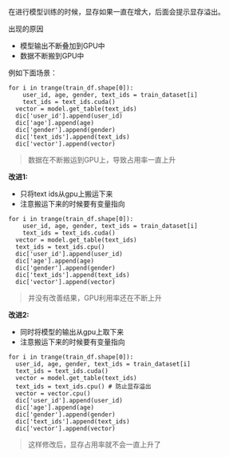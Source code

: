 在进行模型训练的时候，显存如果一直在增大，后面会提示显存溢出。

出现的原因

- 模型输出不断叠加到GPU中
- 数据不断搬到GPU中

例如下面场景：

```
for i in trange(train_df.shape[0]):
	user_id, age, gender, text_ids = train_dataset[i]
	text_ids = text_ids.cuda()
  vector = model.get_table(text_ids)
  dic['user_id'].append(user_id)
  dic['age'].append(age)
  dic['gender'].append(gender)
  dic['text_ids'].append(text_ids)
  dic['vector'].append(vector)
```

> 数据在不断搬运到GPU上，导致占用率一直上升

**改进1:**

- 只将text ids从gpu上搬运下来
- 注意搬运下来的时候要有变量指向

```
for i in trange(train_df.shape[0]):
	user_id, age, gender, text_ids = train_dataset[i]
	text_ids = text_ids.cuda()
  vector = model.get_table(text_ids)
  text_ids = text_ids.cpu()
  dic['user_id'].append(user_id)
  dic['age'].append(age)
  dic['gender'].append(gender)
  dic['text_ids'].append(text_ids)
  dic['vector'].append(vector)
```

> 并没有改善结果，GPU利用率还在不断上升

**改进2:**

- 同时将模型的输出从gpu上取下来
- 注意搬运下来的时候要有变量指向

```
for i in trange(train_df.shape[0]):
  user_id, age, gender, text_ids = train_dataset[i]
  text_ids = text_ids.cuda()
  vector = model.get_table(text_ids)
  text_ids = text_ids.cpu() # 防止显存溢出
  vector = vector.cpu()
  dic['user_id'].append(user_id)
  dic['age'].append(age)
  dic['gender'].append(gender)
  dic['text_ids'].append(text_ids)
  dic['vector'].append(vector)
```

> 这样修改后，显存占用率就不会一直上升了